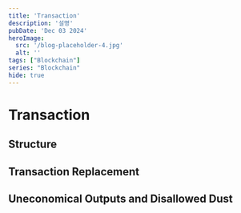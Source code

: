 ```yaml
---
title: 'Transaction'
description: '설명'
pubDate: 'Dec 03 2024'
heroImage:
  src: '/blog-placeholder-4.jpg'
  alt: ''
tags: ["Blockchain"]
series: "Blockchain"
hide: true
---
```


# Transaction

## Structure

## Transaction Replacement

## Uneconomical Outputs and Disallowed Dust